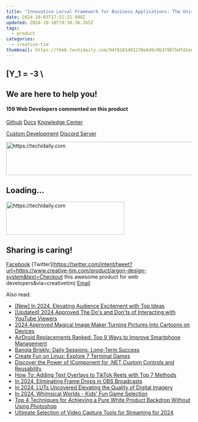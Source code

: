 ```yaml
---
title: "Innovative Larval Framework for Business Applications: The Unison of Creative Tim and UPDIVISION"
date: 2024-10-03T17:51:21.998Z
updated: 2024-10-10T19:10:36.265Z
tags:
  - product
categories:
  - creative-tim
thumbnail: https://thmb.techidaily.com/94f8101d81239e6d6c9b37987bd7d1eee4d5fe65d7ecceaaa89118b497471a4a.jpg
---
```


## \[Y_1 = -3 \

## We are here to help you!

#### 159 Web Developers commented on this product

[Github](https://github.com/creativetimofficial/argon-design-system) [Docs](https://tools.techidaily.com/creative-tim/products/) [Knowledge Center](https://tools.techidaily.com/creative-tim/products/) 

[Custom Development](https://tools.techidaily.com/creative-tim/products/) [Discord Server](https://discord.com/invite/FhCJCaHdQa) 

<!-- affiliate ads begin -->
<a href="https://appsumo.8odi.net/c/5597632/2068433/7443" target="_top" id="2068433">
  <img src="//a.impactradius-go.com/display-ad/7443-2068433" border="0" alt="https://techidaily.com" width="728" height="90"/>
</a>
<img height="0" width="0" src="https://appsumo.8odi.net/i/5597632/2068433/7443" style="position:absolute;visibility:hidden;" border="0" />
<!-- affiliate ads end -->

## Loading...

<!-- affiliate ads begin -->
<a href="https://wigfever.sjv.io/c/5597632/2014850/22899" target="_top" id="2014850">
  <img src="//a.impactradius-go.com/display-ad/22899-2014850" border="0" alt="https://techidaily.com" width="320" height="90"/>
</a>
<img height="0" width="0" src="https://wigfever.sjv.io/i/5597632/2014850/22899" style="position:absolute;visibility:hidden;" border="0" />
<!-- affiliate ads end -->

## Sharing is caring!

[Facebook](https://www.facebook.com/sharer/sharer.php?u=https://www.creative-tim.com/product/argon-design-system?src=sdkpreparse) [Twitter](https://twitter.com/intent/tweet?url=https://www.creative-tim.com/product/argon-design-system&text=Checkout this awesome product for web developers&via=creativetim) [Email](https://tools.techidaily.com/creative-tim/products/)

<ins class="adsbygoogle"
     style="display:block"
     data-ad-format="autorelaxed"
     data-ad-client="ca-pub-7571918770474297"
     data-ad-slot="1223367746"></ins>

<ins class="adsbygoogle"
     style="display:block"
     data-ad-client="ca-pub-7571918770474297"
     data-ad-slot="8358498916"
     data-ad-format="auto"
     data-full-width-responsive="true"></ins>

<span class="atpl-alsoreadstyle">Also read:</span>
<div><ul>
<li><a href="https://eaxpv-info.techidaily.com/new-in-2024-elevating-audience-excitement-with-top-ideas/"><u>[New] In 2024, Elevating Audience Excitement with Top Ideas</u></a></li>
<li><a href="https://fox-friendly.techidaily.com/updated-2024-approved-the-dos-and-donts-of-interacting-with-youtube-viewers/"><u>[Updated] 2024 Approved The Do's and Don'ts of Interacting with YouTube Viewers</u></a></li>
<li><a href="https://extra-approaches.techidaily.com/2024-approved-magical-image-maker-turning-pictures-into-cartoons-on-devices/"><u>2024 Approved Magical Image Maker Turning Pictures Into Cartoons on Devices</u></a></li>
<li><a href="https://fox-metric.techidaily.com/airdroid-replacements-ranked-top-9-ways-to-improve-smartphone-management/"><u>AirDroid Replacements Ranked: Top 9 Ways to Improve Smartphone Management</u></a></li>
<li><a href="https://mondly-stories.techidaily.com/bangla-briskly-daily-sessions-long-term-success/"><u>Bangla Briskly: Daily Sessions, Long-Term Success</u></a></li>
<li><a href="https://games-able.techidaily.com/create-fun-on-linux-explore-7-terminal-games/"><u>Create Fun on Linux: Explore 7 Terminal Games</u></a></li>
<li><a href="https://fox-metric.techidaily.com/discover-the-power-of-icomponent-for-net-custom-controls-and-reusability/"><u>Discover the Power of IComponent for .NET Custom Controls and Reusability</u></a></li>
<li><a href="https://fox-metric.techidaily.com/how-to-adding-text-overlays-to-tiktok-reels-with-top-7-methods/"><u>How To: Adding Text Overlays to TikTok Reels with Top 7 Methods</u></a></li>
<li><a href="https://desktop-recording.techidaily.com/in-2024-eliminating-frame-drops-in-obs-broadcasts/"><u>In 2024, Eliminating Frame Drops in OBS Broadcasts</u></a></li>
<li><a href="https://extra-support.techidaily.com/in-2024-luts-uncovered-elevating-the-quality-of-digital-imagery/"><u>In 2024, LUTs Uncovered Elevating the Quality of Digital Imagery</u></a></li>
<li><a href="https://on-screen-recording.techidaily.com/in-2024-whimsical-worlds-kids-fun-game-selection/"><u>In 2024, Whimsical Worlds - Kids' Fun Game Selection</u></a></li>
<li><a href="https://fox-metric.techidaily.com/top-4-techniques-for-achieving-a-pure-white-product-backdrop-without-using-photoshop/"><u>Top 4 Techniques for Achieving a Pure White Product Backdrop Without Using Photoshop</u></a></li>
<li><a href="https://facebook-record-videos.techidaily.com/ultimate-selection-of-video-capture-tools-for-streaming-for-2024/"><u>Ultimate Selection of Video Capture Tools for Streaming for 2024</u></a></li>
</ul></div>

